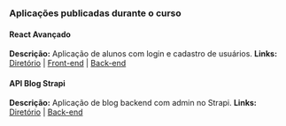### Aplicações publicadas durante o curso 

#### React Avançado
**Descrição:** Aplicação de alunos com login e cadastro de usuários.
**Links:** [Diretório](https://github.com/Kamila-Vieira/udemy_javacript/tree/master/React/aplicacao-alunos) | [Front-end](https://udemy-course-studentsapp.netlify.app) | [Back-end](https://udemy-alunos.up.railway.app)

#### API Blog Strapi
**Descrição:** Aplicação de blog backend com admin no Strapi.
**Links:** [Diretório](https://github.com/Kamila-Vieira/udemy_javacript/tree/master/Next_Strapi/blog-strapi) | [Back-end](https://blog-strapi-next.herokuapp.com/)

